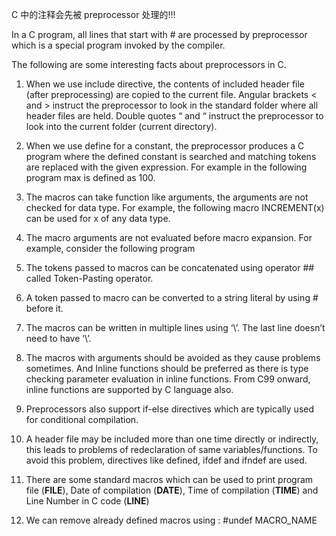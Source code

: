 C 中的注释会先被 preprocessor 处理的!!!

In a C program, all lines that start with # are processed by preprocessor which is a special program invoked by the compiler.

The following are some interesting facts about preprocessors in C. 

1) When we use include directive,  the contents of included header file (after preprocessing) are copied to the current file. 
Angular brackets < and > instruct the preprocessor to look in the standard folder where all header files are held.  Double quotes “ and “ instruct the preprocessor to look into the current folder (current directory). 

2) When we use define for a constant, the preprocessor produces a C program where the defined constant is searched and matching tokens are replaced with the given expression. For example in the following program max is defined as 100.

3) The macros can take function like arguments, the arguments are not checked for data type. For example, the following macro INCREMENT(x) can be used for x of any data type.

4) The macro arguments are not evaluated before macro expansion. For example, consider the following program

5) The tokens passed to macros can be concatenated using operator ## called Token-Pasting operator.

6) A token passed to macro can be converted to a string literal by using # before it.

7) The macros can be written in multiple lines using ‘\’. The last line doesn’t need to have ‘\’.

8) The macros with arguments should be avoided as they cause problems sometimes. And Inline functions should be preferred as there is type checking parameter evaluation in inline functions. From C99 onward, inline functions are supported by C language also. 

9) Preprocessors also support if-else directives which are typically used for conditional compilation. 

10) A header file may be included more than one time directly or indirectly, this leads to problems of redeclaration of same variables/functions. To avoid this problem, directives like defined, ifdef and ifndef are used. 

11) There are some standard macros which can be used to print program file (__FILE__), Date of compilation (__DATE__), Time of compilation (__TIME__) and Line Number in C code (__LINE__)

12) We can remove already defined macros using : 
#undef MACRO_NAME 